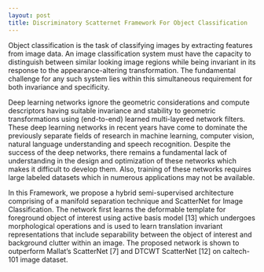 ```yaml
---
layout: post
title: Discriminatory Scatternet Framework For Object Classification
---
```


<link rel="stylesheet" type="text/css" href="{{ site.baseurl }}/post.css" />

Object classification is the task of classifying images by extracting features from image data.
An image classification system must have the capacity to distinguish between similar looking
image regions while being invariant in its response to the appearance-altering transformation.
The fundamental challenge for any such system lies within this simultaneous requirement for
both invariance and specificity.

Deep learning networks ignore the geometric considerations and
compute descriptors having suitable invariance and stability to geometric transformations
using (end-to-end) learned multi-layered network filters. These deep learning networks in
recent years have come to dominate the previously separate fields of research in machine
learning, computer vision, natural language understanding and speech recognition.
Despite the success of the deep networks, there remains a fundamental lack of
understanding in the design and optimization of these networks which makes it difficult
to develop them. Also, training of these networks requires large labeled datasets which in
numerous applications may not be available.

In this Framework, we propose a hybrid semi-supervised architecture comprising of
a manifold separation technique and ScatterNet for Image Classification. The network
first learns the deformable template for foreground object of interest using active basis
model [13] which undergoes morphological operations and is used to learn translation
invariant representations that include separability between the object of interest and
background clutter within an image. The proposed network is shown to outperform Mallat’s
ScatterNet [7] and DTCWT ScatterNet [12] on caltech-101 image dataset.

